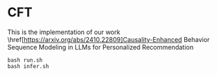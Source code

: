 # CFT
This is the implementation of our work \href[https://arxiv.org/abs/2410.22809]Causality-Enhanced Behavior Sequence Modeling in LLMs for Personalized Recommendation

```shell
bash run.sh
bash infer.sh
```
